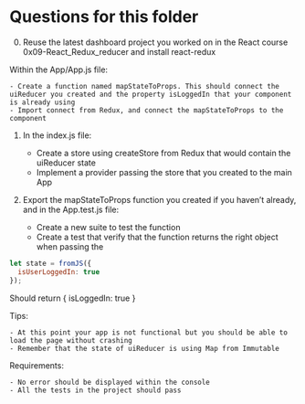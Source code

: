 # Questions for this folder
0. Reuse the latest dashboard project you worked on in the React course 0x09-React_Redux_reducer and install react-redux

Within the App/App.js file:

	- Create a function named mapStateToProps. This should connect the uiReducer you created and the property isLoggedIn that your component is already using
	- Import connect from Redux, and connect the mapStateToProps to the component

1. In the index.js file:

	- Create a store using createStore from Redux that would contain the uiReducer state
	- Implement a provider passing the store that you created to the main App

2. Export the mapStateToProps function you created if you haven’t already, and in the App.test.js file:

	- Create a new suite to test the function
	- Create a test that verify that the function returns the right object when passing the

```JavaScript
let state = fromJS({
  isUserLoggedIn: true
});
```
Should return { isLoggedIn: true }

Tips:

	- At this point your app is not functional but you should be able to load the page without crashing
	- Remember that the state of uiReducer is using Map from Immutable

Requirements:

	- No error should be displayed within the console
	- All the tests in the project should pass
